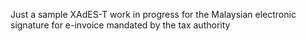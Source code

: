 Just a sample XAdES-T work in progress for the Malaysian electronic signature for e-invoice mandated by the tax authority

